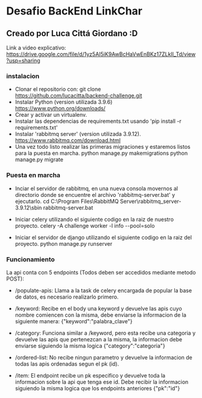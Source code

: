 # Desafio BackEnd LinkChar

## Creado por Luca Cittá Giordano :D

Link a video explicativo:
https://drive.google.com/file/d/1yz5AI5iK9AwBcHaVwEnBKz17ZLkII_Td/view?usp=sharing


### instalacion

* Clonar el repositorio con: git clone https://github.com/lucacitta/backend-challenge.git
* Instalar Python (version utilizada 3.9.6) https://www.python.org/downloads/
* Crear y activar un virtualenv.
* Instalar las dependencias de requirements.txt usando 'pip install -r requirements.txt'
* Instalar 'rabbitmq server' (version utilizada 3.9.12). https://www.rabbitmq.com/download.html
* Una vez todo listo realizar las primeras migraciones y estaremos listos para la puesta en marcha.
    python manage.py makemigrations
    python manage.py migrate

### Puesta en marcha

* Inciar el servidor de rabbitmq, en una nueva consola movernos al directorio donde se encuentre el archivo 'rabbitmq-server.bat' y ejecutarlo.
    cd C:\Program Files\RabbitMQ Server\rabbitmq_server-3.9.12\sbin
    rabbitmq-server.bat

* Iniciar celery utilizando el siguiente codigo en la raiz de nuestro proyecto.
    celery -A challenge  worker -l info --pool=solo

* Iniciar el servidor de django utilizando el siguiente codigo en la raiz del proyecto.
    python manage.py runserver

### Funcionamiento

La api conta con 5 endpoints (Todos deben ser accedidos mediante metodo POST):
* /populate-apis: Llama a la task de celery encargada de popular la base de datos, es necesario realizarlo primero.

* /keyword: Recibe en el body una keyword y devuelve las apis cuyo nombre comiencen con la misma, debe enviarse la informacion de la siguiente manera: {"keyword":"palabra_clave"}

* /category: Funciona similar a /keyword, pero esta recibe una categoria y devuelve las apis que pertenezcan a la misma, la informacion debe enviarse siguiendo la misma logica {"category":"categoria"}

* /ordered-list: No recibe ningun parametro y devuelve la informacion de todas las apis ordenadas segun el pk (id).

* /item: El endpoint recibe un pk especifico y devuelve toda la informacion sobre la api que tenga ese id. Debe recibir la informacion siguiendo la misma logica que los endpoints anteriores {"pk":"id"}